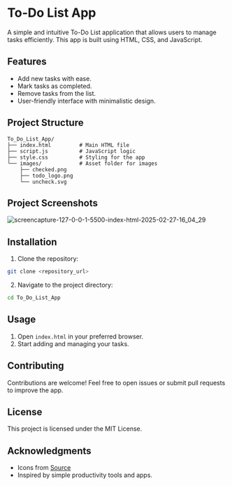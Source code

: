 # To-Do List App

A simple and intuitive To-Do List application that allows users to manage tasks efficiently. This app is built using HTML, CSS, and JavaScript.

## Features
- Add new tasks with ease.
- Mark tasks as completed.
- Remove tasks from the list.
- User-friendly interface with minimalistic design.

## Project Structure
```
To_Do_List_App/
├── index.html         # Main HTML file
├── script.js          # JavaScript logic
├── style.css          # Styling for the app
└── images/            # Asset folder for images
    ├── checked.png
    ├── todo_logo.png
    └── uncheck.svg
```

## Project Screenshots
![screencapture-127-0-0-1-5500-index-html-2025-02-27-16_04_29](https://github.com/user-attachments/assets/8461a6d1-7d7b-4eb5-838c-29812c155731)

## Installation
1. Clone the repository:
```bash
git clone <repository_url>
```
2. Navigate to the project directory:
```bash
cd To_Do_List_App
```

## Usage
1. Open `index.html` in your preferred browser.
2. Start adding and managing your tasks.

## Contributing
Contributions are welcome! Feel free to open issues or submit pull requests to improve the app.

## License
This project is licensed under the MIT License.

## Acknowledgments
- Icons from [Source](https://example.com)
- Inspired by simple productivity tools and apps.

